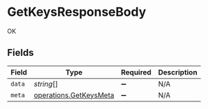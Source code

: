 # GetKeysResponseBody

OK


## Fields

| Field                                                            | Type                                                             | Required                                                         | Description                                                      |
| ---------------------------------------------------------------- | ---------------------------------------------------------------- | ---------------------------------------------------------------- | ---------------------------------------------------------------- |
| `data`                                                           | *string*[]                                                       | :heavy_minus_sign:                                               | N/A                                                              |
| `meta`                                                           | [operations.GetKeysMeta](../../models/operations/getkeysmeta.md) | :heavy_minus_sign:                                               | N/A                                                              |